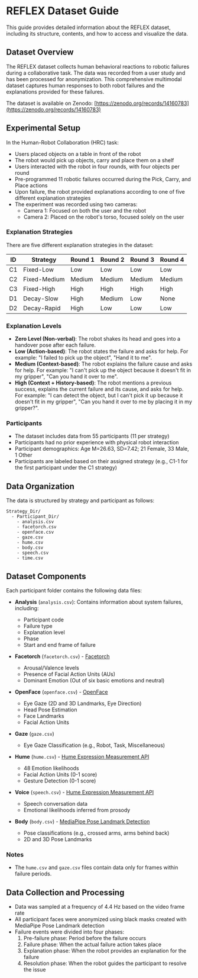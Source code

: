 # REFLEX Dataset Guide

This guide provides detailed information about the REFLEX dataset, including its structure, contents, and how to access and visualize the data.

## Dataset Overview

The REFLEX dataset collects human behavioral reactions to robotic failures during a collaborative task. The data was recorded from a user study and has been processed for anonymization. This comprehensive multimodal dataset captures human responses to both robot failures and the explanations provided for these failures.

The dataset is available on Zenodo: [https://zenodo.org/records/14160783](https://zenodo.org/records/14160783)

## Experimental Setup

In the Human-Robot Collaboration (HRC) task:
- Users placed objects on a table in front of the robot
- The robot would pick up objects, carry and place them on a shelf
- Users interacted with the robot in four rounds, with four objects per round
- Pre-programmed 11 robotic failures occurred during the Pick, Carry, and Place actions
- Upon failure, the robot provided explanations according to one of five different explanation strategies
- The experiment was recorded using two cameras:
  - Camera 1: Focused on both the user and the robot
  - Camera 2: Placed on the robot's torso, focused solely on the user

### Explanation Strategies

There are five different explanation strategies in the dataset:

| ID | Strategy | Round 1 | Round 2 | Round 3 | Round 4 |
|----|----------|---------|---------|---------|---------|
| C1 | Fixed-Low | Low | Low | Low | Low |
| C2 | Fixed-Medium | Medium | Medium | Medium | Medium |
| C3 | Fixed-High | High | High | High | High |
| D1 | Decay-Slow | High | Medium | Low | None |
| D2 | Decay-Rapid | High | Low | Low | Low |

### Explanation Levels

- **Zero Level (Non-verbal)**: The robot shakes its head and goes into a handover pose after each failure.
- **Low (Action-based)**: The robot states the failure and asks for help. For example: "I failed to pick up the object", "Hand it to me".
- **Medium (Context-based)**: The robot explains the failure cause and asks for help. For example: "I can't pick up the object because it doesn't fit in my gripper", "Can you hand it over to me".
- **High (Context + History-based)**: The robot mentions a previous success, explains the current failure and its cause, and asks for help. For example: "I can detect the object, but I can't pick it up because it doesn't fit in my gripper", "Can you hand it over to me by placing it in my gripper?".

### Participants

- The dataset includes data from 55 participants (11 per strategy)
- Participants had no prior experience with physical robot interaction
- Participant demographics: Age M=26.63, SD=7.42; 21 Female, 33 Male, 1 Other
- Participants are labeled based on their assigned strategy (e.g., C1-1 for the first participant under the C1 strategy)

## Data Organization

The data is structured by strategy and participant as follows:

```
Strategy_Dir/
  - Participant_Dir/
    - analysis.csv
    - facetorch.csv
    - openface.csv
    - gaze.csv
    - hume.csv
    - body.csv
    - speech.csv
    - time.csv
```

## Dataset Components

Each participant folder contains the following data files:

- **Analysis** (`analysis.csv`): Contains information about system failures, including:
  - Participant code
  - Failure type
  - Explanation level
  - Phase
  - Start and end frame of failure

- **Facetorch** (`facetorch.csv`) - [Facetorch](https://github.com/tomas-gajarsky/facetorch)
  - Arousal/Valence levels
  - Presence of Facial Action Units (AUs)
  - Dominant Emotion (Out of six basic emotions and neutral)

- **OpenFace** (`openface.csv`) - [OpenFace](https://github.com/TadasBaltrusaitis/OpenFace)
  - Eye Gaze (2D and 3D Landmarks, Eye Direction)
  - Head Pose Estimation
  - Face Landmarks
  - Facial Action Units 

- **Gaze** (`gaze.csv`)
  - Eye Gaze Classification (e.g., Robot, Task, Miscellaneous)

- **Hume** (`hume.csv`) - [Hume Expression Measurement API](https://www.hume.ai)
  - 48 Emotion likelihoods
  - Facial Action Units (0-1 score)
  - Gesture Detection (0-1 score)

- **Voice** (`speech.csv`) - [Hume Expression Measurement API](https://www.hume.ai)
  - Speech conversation data
  - Emotional likelihoods inferred from prosody

- **Body** (`body.csv`) - [MediaPipe Pose Landmark Detection](https://ai.google.dev/edge/mediapipe/solutions/vision/pose_landmarker)
  - Pose classifications (e.g., crossed arms, arms behind back)
  - 2D and 3D Pose Landmarks

### Notes

- The `hume.csv` and `gaze.csv` files contain data only for frames within failure periods.

## Data Collection and Processing

- Data was sampled at a frequency of 4.4 Hz based on the video frame rate
- All participant faces were anonymized using black masks created with MediaPipe Pose Landmark detection
- Failure events were divided into four phases:
  1. Pre-failure phase: Period before the failure occurs
  2. Failure phase: When the actual failure action takes place
  3. Explanation phase: When the robot provides an explanation for the failure
  4. Resolution phase: When the robot guides the participant to resolve the issue
